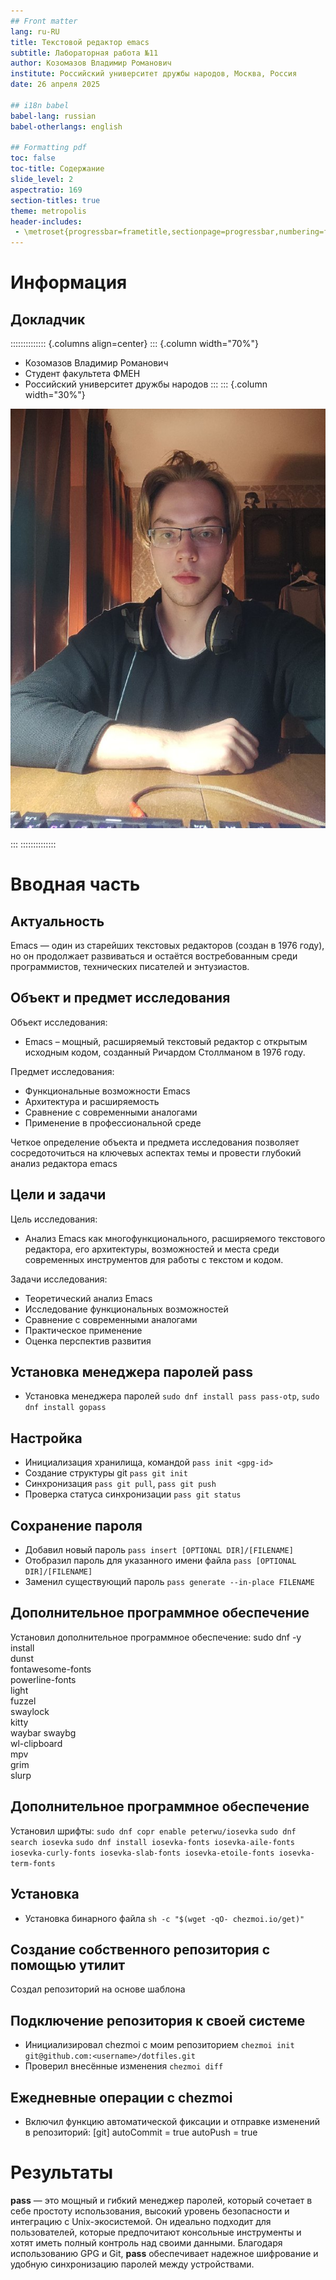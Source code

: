 ```yaml
---
## Front matter
lang: ru-RU
title: Текстовой редактор emacs
subtitle: Лабораторная работа №11
author: Козомазов Владимир Романович
institute: Российский университет дружбы народов, Москва, Россия
date: 26 апреля 2025

## i18n babel
babel-lang: russian
babel-otherlangs: english

## Formatting pdf
toc: false
toc-title: Содержание
slide_level: 2
aspectratio: 169
section-titles: true
theme: metropolis
header-includes:
 - \metroset{progressbar=frametitle,sectionpage=progressbar,numbering=fraction}
---
```


# Информация

## Докладчик

:::::::::::::: {.columns align=center}
::: {.column width="70%"}

  * Козомазов Владимир Романович
  * Студент факультета ФМЕН
  * Российский университет дружбы народов
:::
::: {.column width="30%"}

![](./image/001.jpg)

:::
::::::::::::::

# Вводная часть

## Актуальность

Emacs — один из старейших текстовых редакторов (создан в 1976 году), но он продолжает развиваться и остаётся востребованным среди программистов, технических писателей и энтузиастов.

## Объект и предмет исследования

Объект исследования:
  - Emacs – мощный, расширяемый текстовый редактор с открытым исходным кодом, созданный Ричардом Столлманом в 1976 году.

Предмет исследования:
  - Функциональные возможности Emacs
  - Архитектура и расширяемость
  - Сравнение с современными аналогами
  - Применение в профессиональной среде

Четкое определение объекта и предмета исследования позволяет сосредоточиться на ключевых аспектах темы и провести глубокий анализ редактора emacs

## Цели и задачи

Цель исследования:
  - Анализ Emacs как многофункционального, расширяемого текстового редактора, его архитектуры, возможностей и места среди современных инструментов для работы с текстом и кодом.

Задачи исследования:
  - Теоретический анализ Emacs
  - Исследование функциональных возможностей
  - Сравнение с современными аналогами
  - Практическое применение
  - Оценка перспектив развития

## Установка менеджера паролей pass

- Установка менеджера паролей `sudo dnf install pass pass-otp`, `sudo dnf install gopass`

## Настройка

- Инициализация хранилища, командой `pass init <gpg-id>`
- Создание структуры git `pass git init`
- Синхронизация `pass git pull`, `pass git push`
- Проверка статуса синхронизации `pass git status`

## Сохранение пароля

- Добавил новый пароль `pass insert [OPTIONAL DIR]/[FILENAME]`
- Отобразил пароль для указанного имени файла `pass [OPTIONAL DIR]/[FILENAME]`
- Заменил существующий пароль `pass generate --in-place FILENAME`

## Дополнительное программное обеспечение

Установил дополнительное программное обеспечение:
sudo dnf -y install \
         dunst \
         fontawesome-fonts \
         powerline-fonts \
         light \
         fuzzel \
         swaylock \
         kitty \
         waybar swaybg \
         wl-clipboard \
         mpv \
         grim \
         slurp

## Дополнительное программное обеспечение

Установил шрифты:
  `sudo dnf copr enable peterwu/iosevka`
  `sudo dnf search iosevka`
  `sudo dnf install iosevka-fonts iosevka-aile-fonts iosevka-curly-fonts iosevka-slab-fonts iosevka-etoile-fonts iosevka-term-fonts`

## Установка

- Установка бинарного файла `sh -c "$(wget -qO- chezmoi.io/get)"`

## Создание собственного репозитория с помощью утилит

Создал репозиторий на основе шаблона 

## Подключение репозитория к своей системе

- Инициализировал chezmoi с моим репозиторием `chezmoi init git@github.com:<username>/dotfiles.git`
- Проверил внесённые изменения `chezmoi diff`

## Ежедневные операции c chezmoi

- Включил функцию автоматической фиксации и отправке изменений в репозиторий:
  [git]
    autoCommit = true
    autoPush = true

# Результаты

**pass** — это мощный и гибкий менеджер паролей, который сочетает в себе простоту использования, высокий уровень безопасности и интеграцию с Unix-экосистемой. Он идеально подходит для пользователей, которые предпочитают консольные инструменты и хотят иметь полный контроль над своими данными. Благодаря использованию GPG и Git, **pass** обеспечивает надежное шифрование и удобную синхронизацию паролей между устройствами.